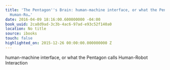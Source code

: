```yaml
---
title: 'The Pentagon''s Brain: human-machine interface, or what the Pentagon calls
  Human-Ro…'
date: 2016-04-09 18:16:00.600000000 -04:00
book_uuid: 2ca8d9ad-3c3b-4ac6-97ad-e93c52f140a0
location: No title
source: ibooks
touch: false
highlighted_on: 2015-12-26 00:00:00.000000000 Z
---
```


human-machine interface, or what the Pentagon calls Human-Robot Interaction